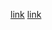 [link](https://docs.google.com/spreadsheets/d/1oleVJ6QXGO6nWxLqlm9dOEzc_geahDo2ZjJe8o_kXHo/edit#gid=1167361173)
[link](https://www.youtube.com/watch?v=tebTvzehp2g&t=1431s&ab_channel=ReggaeBox)